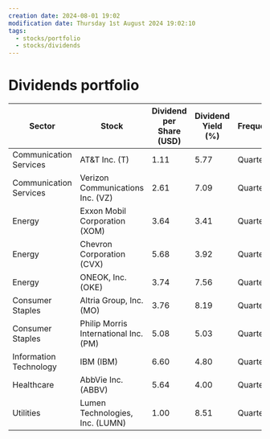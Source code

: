 ```yaml
---
creation date: 2024-08-01 19:02
modification date: Thursday 1st August 2024 19:02:10
tags:
  - stocks/portfolio
  - stocks/dividends
---
```



# Dividends portfolio
| **Sector**             | **Stock**                  | **Dividend per Share (USD)** | **Dividend Yield (%)** | **Frequency** |
|------------------------|----------------------------|------------------------------|-------------------------|---------------|
| Communication Services | AT&T Inc. (T)              | 1.11                         | 5.77                    | Quarterly     |
| Communication Services | Verizon Communications Inc. (VZ) | 2.61                         | 7.09                    | Quarterly     |
| Energy                 | Exxon Mobil Corporation (XOM)  | 3.64                         | 3.41                    | Quarterly     |
| Energy                 | Chevron Corporation (CVX)  | 5.68                         | 3.92                    | Quarterly     |
| Energy                 | ONEOK, Inc. (OKE)          | 3.74                         | 7.56                    | Quarterly     |
| Consumer Staples       | Altria Group, Inc. (MO)    | 3.76                         | 8.19                    | Quarterly     |
| Consumer Staples       | Philip Morris International Inc. (PM) | 5.08                         | 5.03                    | Quarterly     |
| Information Technology | IBM (IBM)                  | 6.60                         | 4.80                    | Quarterly     |
| Healthcare             | AbbVie Inc. (ABBV)         | 5.64                         | 4.00                    | Quarterly     |
| Utilities              | Lumen Technologies, Inc. (LUMN) | 1.00                         | 8.51                    | Quarterly     |
